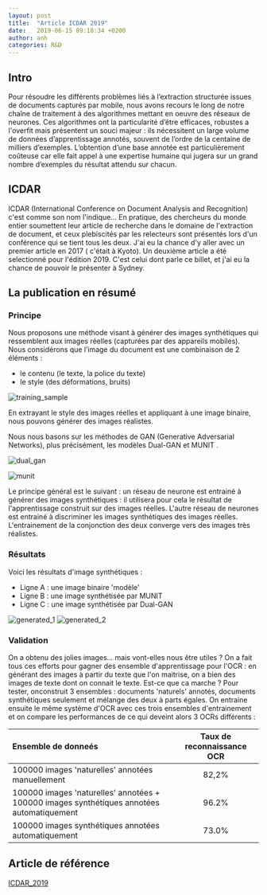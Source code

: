 ```yaml
---
layout: post
title:  "Article ICDAR 2019"
date:   2019-06-15 09:18:34 +0200
author: anh
categories: R&D
---
```



## Intro
Pour résoudre les différents problèmes liés à l’extraction structurée issues de documents capturés par mobile, nous avons recours le long de notre chaîne de traitement à des algorithmes mettant en oeuvre des réseaux de neurones. Ces algorithmes ont la particularité d’être efficaces, robustes a l'overfit mais présentent un souci majeur : ils nécessitent un large volume de données d’apprentissage annotés, souvent de l’ordre de la centaine de milliers d’exemples.
L’obtention d’une base annotée est particulièrement coûteuse car elle fait appel à une expertise humaine qui jugera sur un grand nombre d’exemples du résultat attendu sur chacun.


## ICDAR
ICDAR (International Conference on Document Analysis and Recognition) c'est comme son nom l'indique... En pratique, des chercheurs du monde entier soumettent leur article de recherche dans le domaine de l'extraction de document, et ceux plebiscités par les relecteurs sont présentés lors d'un conférence qui se tient tous les deux. J'ai eu la chance d'y aller avec un premier article en 2017 ( c'était à Kyoto). Un deuxième article a été selectionné pour l'édition 2019. C'est celui dont parle ce billet, et j'ai eu la chance de pouvoir le présenter à Sydney. 


## La publication en résumé
### Principe
Nous proposons une méthode visant à générer des images synthétiques qui ressemblent aux images réelles (capturées par des appareils mobiles). Nous considérons que l’image du document est une combinaison de 2 éléments :
- le contenu (le texte, la police du texte)
- le style (des déformations, bruits)


![training_sample](/assets/images/2019-06-15-icdar-2019-sydney.markdown/training_sample.png)

En extrayant le style des images réelles et appliquant à une  image binaire, nous pouvons générer des images réalistes.

Nous nous basons sur les méthodes de GAN (Generative Adversarial Networks), plus précisément, les modèles Dual-GAN et MUNIT .

![dual_gan](/assets/images/2019-06-15-icdar-2019-sydney.markdown/dual_gan.png)

![munit](/assets/images/2019-06-15-icdar-2019-sydney.markdown/munit.png)

Le principe général est le suivant : un réseau de neurone est entrainé à générer des images synthétiques : il utilisera pour cela le résultat de l'apprentissage construit sur des images réelles.
L'autre réseau de neurones est entrainé à discriminer les images synthétiques des images réelles.
L'entrainement de la conjonction des deux converge vers des images très réalistes.




### Résultats
Voici les résultats d'image synthétiques :
- Ligne A : une image binaire 'modèle'
- Ligne B : une image synthétisée par MUNIT
- Ligne C : une image synthétisée par Dual-GAN

![generated_1](/assets/images/2019-06-15-icdar-2019-sydney.markdown/generated_1.png)
![generated_2](/assets/images/2019-06-15-icdar-2019-sydney.markdown/generated_2.png)


### Validation
On a obtenu des jolies images... mais vont-elles nous être utiles ?
On a fait tous ces efforts pour gagner des ensemble d'apprentissage pour l'OCR : en générant des images à partir du texte que l'on maitrise, on a bien des images de texte dont on connait le  texte. Est-ce que ca marche ?
Pour tester, onconstruit 3 ensembles : documents 'naturels' annotés, documents synthétiques seulement et mélange des deux à parts égales.
On entraine ensuite le même système d'OCR avec ces trois ensembles d'entrainement et on compare les performances de ce qui deveint alors 3 OCRs différents :

| Ensemble de donneés  | Taux de reconnaissance OCR |
|:--------|:-------:|
| 100000 images 'naturelles' annotées manuellement  | 82,2%   |
| 100000 images 'naturelles' annotées + 100000 images synthétiques annotées automatiquement   | 96.2%   |
|  100000 images synthétiques annotées automatiquement | 73.0%   |



## Article de référence
[ICDAR_2019](/assets/articles/Article_ICDAR_2019.pdf)